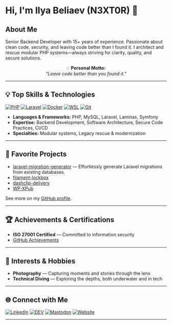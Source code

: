 # Hi, I'm Ilya Beliaev (N3XT0R) 👋

## About Me

Senior Backend Developer with 15+ years of experience. Passionate about clean code, security, and leaving code better than I found it. I architect and rescue modular PHP systems—always striving for clarity, quality, and secure solutions.

<p align="center">
💡 <b>Personal Motto:</b><br>
<i>"Leave code better than you found it."</i>
</p>

---

## 💡 Top Skills & Technologies

[![PHP](https://img.shields.io/badge/PHP-777BB4?logo=php&logoColor=white)](https://www.php.net/)
[![Laravel](https://img.shields.io/badge/Laravel-E74430?logo=laravel&logoColor=white)](https://laravel.com/)
[![Docker](https://img.shields.io/badge/Docker-2496ED?logo=docker&logoColor=white)](https://www.docker.com/)
[![WSL](https://img.shields.io/badge/WSL-4D4D4D?logo=windows&logoColor=white)](https://learn.microsoft.com/en-us/windows/wsl/)
[![Git](https://img.shields.io/badge/Git-F05032?logo=git&logoColor=white)](https://git-scm.com/)

- **Languages & Frameworks:** PHP, MySQL, Laravel, Laminas, Symfony
- **Expertise:** Backend Development, Software Architecture, Secure Code Practices, CI/CD
- **Specialties:** Modular systems, Legacy rescue & modernization

---

## 🚀 Favorite Projects

- [laravel-migration-generator](https://github.com/N3XT0R/laravel-migration-generator) — Effortlessly generate Laravel migrations from existing databases.
- [filament-lockbox](https://github.com/N3XT0R/filament-lockbox)
- [dashclip-delivery](https://github.com/N3XT0R/dashclip-delivery)
- [WP-XPub](https://github.com/N3XT0R/WP-XPub)

See more on my [GitHub profile](https://github.com/N3XT0R?tab=repositories).

---

## 🏆 Achievements & Certifications

- **ISO 27001 Certified** — Committed to information security
- [GitHub Achievements](https://github.com/N3XT0R?tab=achievements)

---

## 🎯 Interests & Hobbies

- **Photography** — Capturing moments and stories through the lens
- **Technical Diving** — Exploring the depths, both underwater and in tech

---

## 🌐 Connect with Me

[![LinkedIn](https://img.shields.io/badge/LinkedIn-ilya--beliaev-blue?logo=linkedin)](https://www.linkedin.com/in/ilya-beliaev-90638031/)
[![DEV](https://img.shields.io/badge/DEV%20Community-N3XT0R-black?logo=dev.to)](https://dev.to/n3xt0r)
[![Mastodon](https://img.shields.io/badge/Mastodon-@N3XT0R-6364FF?logo=mastodon)](https://mastodon.social/@N3XT0R)
[![Website](https://img.shields.io/badge/Website-php--dev.info-green?logo=php)](https://php-dev.info/)

---
